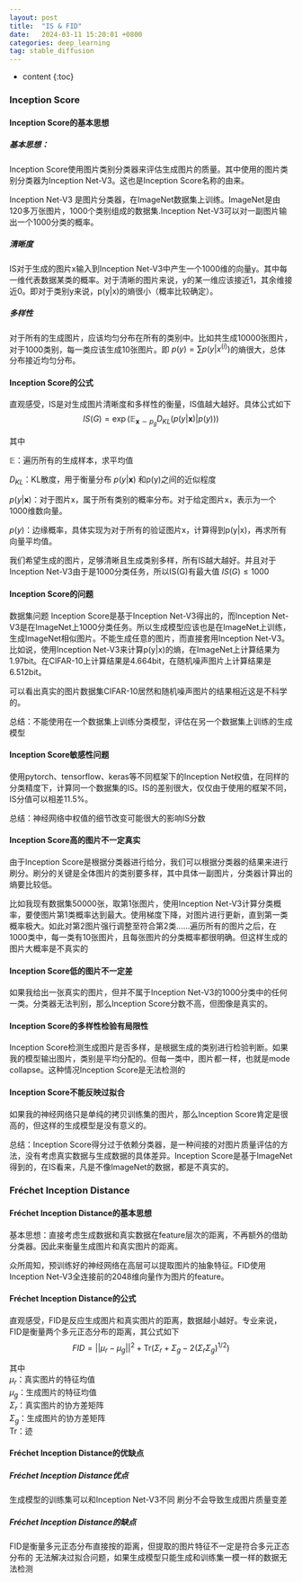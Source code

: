 ```yaml
---
layout: post
title:  "IS & FID"
date:   2024-03-11 15:20:01 +0800
categories: deep_learning
tag: stable_diffusion
---
```



* content
{:toc}
### Inception Score
#### Inception Score的基本思想
##### 基本思想：
Inception Score使用图片类别分类器来评估生成图片的质量。其中使用的图片类别分类器为Inception Net-V3。这也是Inception Score名称的由来。

Inception Net-V3 是图片分类器，在ImageNet数据集上训练。ImageNet是由120多万张图片，1000个类别组成的数据集.Inception Net-V3可以对一副图片输出一个1000分类的概率。

##### 清晰度
IS对于生成的图片x输入到Inception Net-V3中产生一个1000维的向量y。其中每一维代表数据某类的概率。对于清晰的图片来说，y的某一维应该接近1，其余维接近0。即对于类别y来说，p(y|x)的熵很小（概率比较确定）。

##### 多样性
对于所有的生成图片，应该均匀分布在所有的类别中。比如共生成10000张图片，对于1000类别，每一类应该生成10张图片。即 
$p(y) = \sum p(y|x^{(i)})$的熵很大，总体分布接近均匀分布。

#### Inception Score的公式
直观感受，IS是对生成图片清晰度和多样性的衡量，IS值越大越好。具体公式如下
$$
IS(G) = \exp(\mathbb{E}_{\textbf{x} \sim p_g} D_{KL}(p(y|\textbf{x}) | p(y)))
$$

其中

$\mathbb{E}$：遍历所有的生成样本，求平均值

$D_{KL}$：KL散度，用于衡量分布 $p(y|\textbf{x})$ 和p(y)之间的近似程度

$p(y|\textbf{x})$：对于图片x，属于所有类别的概率分布。对于给定图片x，表示为一个1000维数向量。

$p(y)$：边缘概率，具体实现为对于所有的验证图片x，计算得到p(y|x)，再求所有向量平均值。

我们希望生成的图片，足够清晰且生成类别多样，所有IS越大越好。并且对于Inception Net-V3由于是1000分类任务，所以IS(G)有最大值
$IS(G) \leq 1000$

#### Inception Score的问题
数据集问题
Inception Score是基于Inception Net-V3得出的，而Inception Net-V3是在ImageNet上1000分类任务。所以生成模型应该也是在ImageNet上训练，生成ImageNet相似图片。不能生成任意的图片，而直接套用Inception Net-V3。
比如说，使用Inception Net-V3来计算p(y|x)的熵，在ImageNet上计算结果为1.97bit。在CIFAR-10上计算结果是4.664bit，在随机噪声图片上计算结果是6.512bit。

可以看出真实的图片数据集CIFAR-10居然和随机噪声图片的结果相近这是不科学的。

总结：不能使用在一个数据集上训练分类模型，评估在另一个数据集上训练的生成模型

#### Inception Score敏感性问题

使用pytorch、tensorflow、keras等不同框架下的Inception Net权值，在同样的分类精度下，计算同一个数据集的IS。IS的差别很大，仅仅由于使用的框架不同，IS分值可以相差11.5%。

总结：神经网络中权值的细节改变可能很大的影响IS分数

#### Inception Score高的图片不一定真实

由于Inception Score是根据分类器进行给分，我们可以根据分类器的结果来进行刷分。刷分的关键是全体图片的类别要多样，其中具体一副图片，分类器计算出的熵要比较低。

比如我现有数据集50000张，取第1张图片，使用Inception Net-V3计算分类概率，要使图片第1类概率达到最大。使用梯度下降，对图片进行更新，直到第一类概率极大。如此对第2图片强行调整至符合第2类......遍历所有的图片之后，在1000类中，每一类有10张图片，且每张图片的分类概率都很明确。但这样生成的图片大概率是不真实的

#### Inception Score低的图片不一定差

如果我给出一张真实的图片，但并不属于Inception Net-V3的1000分类中的任何一类。分类器无法判别，那么Inception Score分数不高，但图像是真实的。

#### Inception Score的多样性检验有局限性

Inception Score检测生成图片是否多样，是根据生成的类别进行检验判断。如果我的模型输出图片，类别是平均分配的。但每一类中，图片都一样，也就是mode collapse。这种情况Inception Score是无法检测的

#### Inception Score不能反映过拟合

如果我的神经网络只是单纯的拷贝训练集的图片，那么Inception Score肯定是很高的，但这样的生成模型是没有意义的。

总结：Inception Score得分过于依赖分类器，是一种间接的对图片质量评估的方法，没有考虑真实数据与生成数据的具体差异。Inception Score是基于ImageNet得到的，在IS看来，凡是不像ImageNet的数据，都是不真实的。

### Fréchet Inception Distance
#### Fréchet Inception Distance的基本思想
基本思想：直接考虑生成数据和真实数据在feature层次的距离，不再额外的借助分类器。因此来衡量生成图片和真实图片的距离。

众所周知，预训练好的神经网络在高层可以提取图片的抽象特征。FID使用Inception Net-V3全连接前的2048维向量作为图片的feature。

#### Fréchet Inception Distance的公式
直观感受，FID是反应生成图片和真实图片的距离，数据越小越好。专业来说，FID是衡量两个多元正态分布的距离，其公式如下
$$
FID = ||\mu_r - \mu_g||^2 + \text{Tr}(\Sigma_r + \Sigma_g - 2(\Sigma_r\Sigma_g)^{1/2})
$$

其中\
$\mu_r$：真实图片的特征均值 \
$\mu_g$：生成图片的特征均值 \
$\Sigma_r$：真实图片的协方差矩阵 \
$\Sigma_g$：生成图片的协方差矩阵 \
$\text{Tr}$：迹
#### Fréchet Inception Distance的优缺点
##### Fréchet Inception Distance优点
生成模型的训练集可以和Inception Net-V3不同
刷分不会导致生成图片质量变差
##### Fréchet Inception Distance的缺点
FID是衡量多元正态分布直接按的距离，但提取的图片特征不一定是符合多元正态分布的
无法解决过拟合问题，如果生成模型只能生成和训练集一模一样的数据无法检测